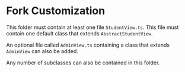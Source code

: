 # Fork Customization

This folder must contain at least one file `StudentView.ts`. This file must contain one default class that extends `AbstractStudentView`. 

An optional file called `AdminView.ts` containing a class that extends `AdminView` can also be added. 

Any number of subclasses can also be contained in this folder.
  